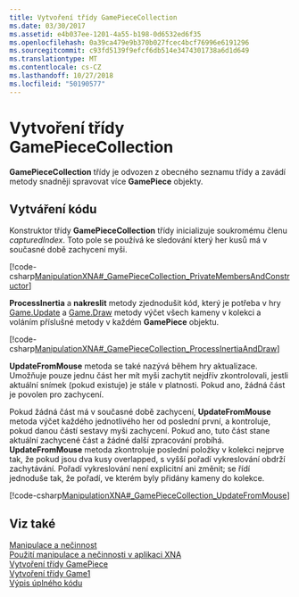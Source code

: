 ```yaml
---
title: Vytvoření třídy GamePieceCollection
ms.date: 03/30/2017
ms.assetid: e4b037ee-1201-4a55-b198-0d6532ed6f35
ms.openlocfilehash: 0a39ca479e9b370b027fcec4bcf76996e6191296
ms.sourcegitcommit: c93fd5139f9efcf6db514e3474301738a6d1d649
ms.translationtype: MT
ms.contentlocale: cs-CZ
ms.lasthandoff: 10/27/2018
ms.locfileid: "50190577"
---
```

# <a name="creating-the-gamepiececollection-class"></a>Vytvoření třídy GamePieceCollection
**GamePieceCollection** třídy je odvozen z obecného seznamu třídy a zavádí metody snadněji spravovat více **GamePiece** objekty.  
  
## <a name="creating-the-code"></a>Vytváření kódu  
 Konstruktor třídy **GamePieceCollection** třídy inicializuje soukromému členu *capturedIndex*. Toto pole se používá ke sledování který her kusů má v současné době zachycení myši.  
  
 [!code-csharp[ManipulationXNA#_GamePieceCollection_PrivateMembersAndConstructor](../../../samples/snippets/csharp/VS_Snippets_Misc/manipulationxna/cs/gamepiececollection.cs#_gamepiececollection_privatemembersandconstructor)]  
  
 **ProcessInertia** a **nakreslit** metody zjednodušit kód, který je potřeba v hry [Game.Update](https://docs.microsoft.com/previous-versions/windows/xna/bb199616%28v%3dxnagamestudio.41%29) a [Game.Draw](https://docs.microsoft.com/previous-versions/windows/xna/bb196422%28v%3dxnagamestudio.41%29) metody výčet všech kameny v kolekci a voláním příslušné metody v každém **GamePiece** objektu.  
  
 [!code-csharp[ManipulationXNA#_GamePieceCollection_ProcessInertiaAndDraw](../../../samples/snippets/csharp/VS_Snippets_Misc/manipulationxna/cs/gamepiececollection.cs#_gamepiececollection_processinertiaanddraw)]  
  
 **UpdateFromMouse** metoda se také nazývá během hry aktualizace. Umožňuje pouze jednu část her mít myši zachytit nejdřív zkontrolovali, jestli aktuální snímek (pokud existuje) je stále v platnosti. Pokud ano, žádná část je povolen pro zachycení.  
  
 Pokud žádná část má v současné době zachycení, **UpdateFromMouse** metoda výčet každého jednotlivého her od poslední první, a kontroluje, pokud danou částí sestavy myši zachycení. Pokud ano, tuto část stane aktuální zachycené část a žádné další zpracování probíhá. **UpdateFromMouse** metoda zkontroluje poslední položky v kolekci nejprve tak, že pokud jsou dva kusy overlapped, s vyšší pořadí vykreslování obdrží zachytávání. Pořadí vykreslování není explicitní ani změnit; se řídí jednoduše tak, že pořadí, ve kterém byly přidány kameny do kolekce.  
  
 [!code-csharp[ManipulationXNA#_GamePieceCollection_UpdateFromMouse](../../../samples/snippets/csharp/VS_Snippets_Misc/manipulationxna/cs/gamepiececollection.cs#_gamepiececollection_updatefrommouse)]  
  
## <a name="see-also"></a>Viz také  
 [Manipulace a nečinnost](../../../docs/framework/common-client-technologies/manipulations-and-inertia.md)  
 [Použití manipulace a nečinnosti v aplikaci XNA](../../../docs/framework/common-client-technologies/use-manipulations-and-inertia-in-an-xna-application.md)  
 [Vytvoření třídy GamePiece](../../../docs/framework/common-client-technologies/creating-the-gamepiece-class.md)  
 [Vytvoření třídy Game1](../../../docs/framework/common-client-technologies/creating-the-game1-class.md)  
 [Výpis úplného kódu](../../../docs/framework/common-client-technologies/full-code-listings.md)
